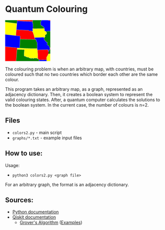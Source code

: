 # Quantum Colouring

![Example of the colouring problem, for part of the USA](images/coloring-map.png "Coloured Map")

The colouring problem is when an arbitrary map, with countries, must be coloured such that
no two countries which border each other are the same colour.

This program takes an arbitrary map, as a graph, represented as an adjacency dictionary.
Then, it creates a boolean system to represent the valid colouring states.
After, a quantum computer calculates the solutions to the boolean system.
In the current case, the number of colours is n=2.

## Files
- `colors2.py` - main script
- `graphs/*.txt` - example input files

## How to use:
Usage:
- `python3 colors2.py <graph file>`

For an arbitrary graph, the format is an adjacency dictionary.

## Sources:
- [Python documentation](https://www.python.org/doc/)
- [Qiskit documentation](https://qiskit.org/)
  - [Grover's Algorithm](https://qiskit.org/textbook/ch-algorithms/grover.html) ([Examples](https://qiskit.org/documentation/stable/0.24/tutorials/algorithms/08_grover_examples.html))
